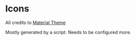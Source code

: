 # Icons

All credits to [Material Theme](https://github.com/material-theme/vsc-material-theme-icons)

Mostly generated by a script. Needs to be configured more.